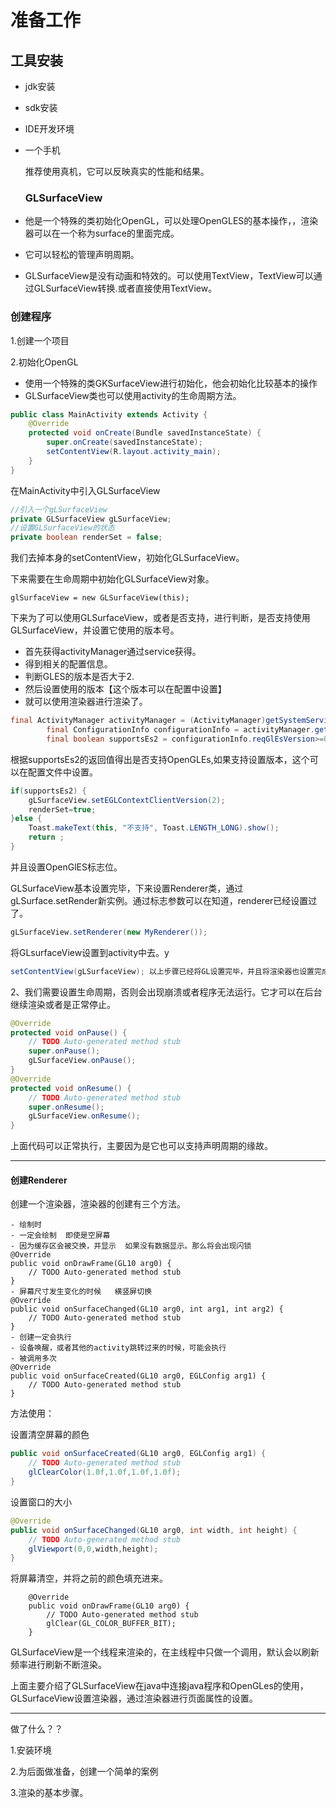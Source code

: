 # 准备工作



## 工具安装

- jdk安装

- sdk安装

- IDE开发环境

- 一个手机

  推荐使用真机，它可以反映真实的性能和结果。

  ### GLSurfaceView

- 他是一个特殊的类初始化OpenGL，可以处理OpenGLES的基本操作，，渲染器可以在一个称为surface的里面完成。

- 它可以轻松的管理声明周期。

- GLSurfaceView是没有动画和特效的。可以使用TextView，TextView可以通过GLSurfaceView转换.或者直接使用TextView。

### 创建程序

1.创建一个项目

2.初始化OpenGL

- 使用一个特殊的类GKSurfaceView进行初始化，他会初始化比较基本的操作
- GLSurfaceView类也可以使用activity的生命周期方法。

```java
public class MainActivity extends Activity {
	@Override
	protected void onCreate(Bundle savedInstanceState) {
		super.onCreate(savedInstanceState);
		setContentView(R.layout.activity_main);
	}
}
```

在MainActivity中引入GLSurfaceView

```java
//引入一个gLSurfaceView
private GLSurfaceView gLSurfaceView;
//设置GLSurfaceView的状态
private boolean renderSet = false;	
```

我们去掉本身的setContentView，初始化GLSurfaceView。

下来需要在生命周期中初始化GLSurfaceView对象。

```
glSurfaceView = new GLSurfaceView(this);
```



下来为了可以使用GLSurfaceView，或者是否支持，进行判断，是否支持使用GLSurfaceView，并设置它使用的版本号。

- 首先获得activityManager通过service获得。
- 得到相关的配置信息。
- 判断GLES的版本是否大于2.
- 然后设置使用的版本【这个版本可以在配置中设置】
- 就可以使用渲染器进行渲染了。

```java
final ActivityManager activityManager = (ActivityManager)getSystemService(Context.ACTIVITY_SERVICE);
		final ConfigurationInfo configurationInfo = activityManager.getDeviceConfigurationInfo();
		final boolean supportsEs2 = configurationInfo.reqGlEsVersion>=0x20000;
```

根据supportsEs2的返回值得出是否支持OpenGLEs,如果支持设置版本，这个可以在配置文件中设置。

```java
if(supportsEs2) {
	gLSurfaceView.setEGLContextClientVersion(2);
	renderSet=true;
}else {
	Toast.makeText(this, "不支持", Toast.LENGTH_LONG).show();
	return ;
}
```

并且设置OpenGlES标志位。

GLSurfaceView基本设置完毕，下来设置Renderer类，通过gLSurface.setRender新实例。通过标志参数可以在知道，renderer已经设置过了。

```java
gLSurfaceView.setRenderer(new MyRenderer());
```

将GLsurfaceView设置到activity中去。y

```java
setContentView(gLSurfaceView); 以上步骤已经将GL设置完毕，并且将渲染器也设置完成，下来讲GL输出到屏幕上。
```

2、我们需要设置生命周期，否则会出现崩溃或者程序无法运行。它才可以在后台继续渲染或者是正常停止。

```java
@Override
protected void onPause() {
	// TODO Auto-generated method stub
	super.onPause();
	gLSurfaceView.onPause();
}
@Override
protected void onResume() {
	// TODO Auto-generated method stub
	super.onResume();
	gLSurfaceView.onResume();
}
```

上面代码可以正常执行，主要因为是它也可以支持声明周期的缘故。

----

#### 创建Renderer

创建一个渲染器，渲染器的创建有三个方法。

```
- 绘制时
- 一定会绘制  即使是空屏幕
- 因为缓存区会被交换，并显示  如果没有数据显示。那么将会出现闪锁
@Override
public void onDrawFrame(GL10 arg0) {
	// TODO Auto-generated method stub
}
- 屏幕尺寸发生变化的时候   横竖屏切换
@Override
public void onSurfaceChanged(GL10 arg0, int arg1, int arg2) {
	// TODO Auto-generated method stub
}
- 创建一定会执行  
- 设备唤醒，或者其他的activity跳转过来的时候，可能会执行
- 被调用多次
@Override
public void onSurfaceCreated(GL10 arg0, EGLConfig arg1) {
	// TODO Auto-generated method stub
}
```

方法使用：

设置清空屏幕的颜色

```java
public void onSurfaceCreated(GL10 arg0, EGLConfig arg1) {
	// TODO Auto-generated method stub
	glClearColor(1.0f,1.0f,1.0f,1.0f);
}
```

设置窗口的大小

```java
@Override
public void onSurfaceChanged(GL10 arg0, int width, int height) {
	// TODO Auto-generated method stub
	glViewport(0,0,width,height);
}
```

将屏幕清空，并将之前的颜色填充进来。

```
	@Override
	public void onDrawFrame(GL10 arg0) {
		// TODO Auto-generated method stub
		glClear(GL_COLOR_BUFFER_BIT);
	}

```

GLSurfaceView是一个线程来渲染的，在主线程中只做一个调用，默认会以刷新频率进行刷新不断渲染。

上面主要介绍了GLSurfaceView在java中连接java程序和OpenGLes的使用，GLSurfaceView设置渲染器，通过渲染器进行页面属性的设置。



-----------

做了什么？？

1.安装环境

2.为后面做准备，创建一个简单的案例

3.渲染的基本步骤。